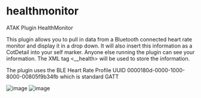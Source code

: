 # healthmonitor
ATAK Plugin HealthMonitor

This plugin allows you to pull in data from a Bluetooth connected heart rate monitor and display it in a drop down. It will also insert this information as a CotDetail into your self marker. Anyone else running the plugin can see your information. The XML tag <__health> will be used to store the information.

The plugin uses the BLE Heart Rate Profile UUID 0000180d-0000-1000-8000-00805f9b34fb which is standard GATT

![image](https://github.com/user-attachments/assets/42b23d40-5670-46e1-b05d-9ecab3a36ec5)
![image](https://github.com/user-attachments/assets/34b2194c-73e8-4f7e-aa9d-4b88012980e6)
